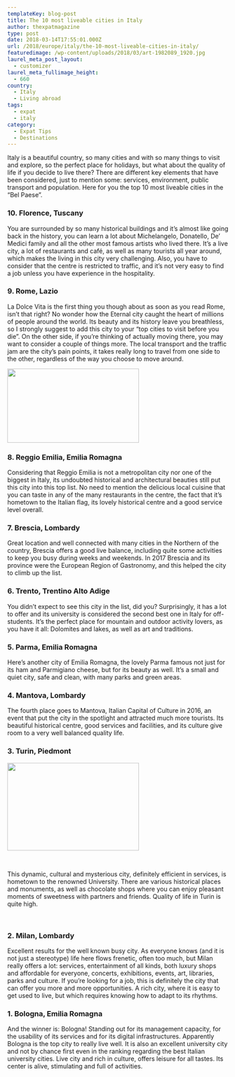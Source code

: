 ```yaml
---
templateKey: blog-post
title: The 10 most liveable cities in Italy
author: thexpatmagazine
type: post
date: 2018-03-14T17:55:01.000Z
url: /2018/europe/italy/the-10-most-liveable-cities-in-italy/
featuredimage: /wp-content/uploads/2018/03/art-1982089_1920.jpg
laurel_meta_post_layout:
  - customizer
laurel_meta_fullimage_height:
  - 660
country:
  - Italy
  - Living abroad
tags:
  - expat
  - italy
category:
  - Expat Tips
  - Destinations
---
```


Italy is a beautiful country, so many cities and with so many things to visit and explore, so the perfect place for holidays, but what about the quality of life if you decide to live there? There are different key elements that have been considered, just to mention some: services, environment, public transport and population. Here for you the top 10 most liveable cities in the &#8220;Bel Paese&#8221;.

### 10. Florence, Tuscany

You are surrounded by so many historical buildings and it&#8217;s almost like going back in the history, you can learn a lot about Michelangelo, Donatello, De&#8217; Medici family and all the other most famous artists who lived there. It&#8217;s a live city, a lot of restaurants and café, as well as many tourists all year around, which makes the living in this city very challenging. Also, you have to consider that the centre is restricted to traffic, and it&#8217;s not very easy to find a job unless you have experience in the hospitality.

### 9. Rome, Lazio

La Dolce Vita is the first thing you though about as soon as you read Rome, isn&#8217;t that right? No wonder how the Eternal city caught the heart of millions of people around the world. Its beauty and its history leave you breathless, so I strongly suggest to add this city to your &#8220;top cities to visit before you die&#8221;. On the other side, if you&#8217;re thinking of actually moving there, you may want to consider a couple of things more. The local transport and the traffic jam are the city&#8217;s pain points, it takes really long to travel from one side to the other, regardless of the way you choose to move around.

<img  src="/img/uploads/2018/03/rome-1945033_1920-300x169.jpg" alt="" width="300" height="169" srcset="/img/uploads/2018/03/rome-1945033_1920-300x169.jpg 300w, /img/uploads/2018/03/rome-1945033_1920-768x432.jpg 768w, /img/uploads/2018/03/rome-1945033_1920-1024x575.jpg 1024w, /img/uploads/2018/03/rome-1945033_1920-1150x646.jpg 1150w, /img/uploads/2018/03/rome-1945033_1920.jpg 1200w" sizes="(max-width: 300px) 100vw, 300px" />

### 8. Reggio Emilia, Emilia Romagna

Considering that Reggio Emilia is not a metropolitan city nor one of the biggest in Italy, its undoubted historical and architectural beauties still put this city into this top list. No need to mention the delicious local cuisine that you can taste in any of the many restaurants in the centre, the fact that it&#8217;s hometown to the Italian flag, its lovely historical centre and a good service level overall.

### 7. Brescia, Lombardy

Great location and well connected with many cities in the Northern of the country, Brescia offers a good live balance, including quite some activities to keep you busy during weeks and weekends. In 2017 Brescia and its province were the European Region of Gastronomy, and this helped the city to climb up the list.

### 6. Trento, Trentino Alto Adige

You didn&#8217;t expect to see this city in the list, did you? Surprisingly, it has a lot to offer and its university is considered the second best one in Italy for off-students. It&#8217;s the perfect place for mountain and outdoor activity lovers, as you have it all: Dolomites and lakes, as well as art and traditions.

### 5. Parma, Emilia Romagna

Here&#8217;s another city of Emilia Romagna, the lovely Parma famous not just for its ham and Parmigiano cheese, but for its beauty as well. It&#8217;s a small and quiet city, safe and clean, with many parks and green areas.

### 4. Mantova, Lombardy

The fourth place goes to Mantova, Italian Capital of Culture in 2016, an event that put the city in the spotlight and attracted much more tourists. Its beautiful historical centre, good services and facilities, and its culture give room to a very well balanced quality life.

### 3. Turin, Piedmont

<img  src="/img/uploads/2018/03/piazza-vittorio-438449_1920-300x200.jpg" alt="" width="300" height="200" srcset="/img/uploads/2018/03/piazza-vittorio-438449_1920-300x200.jpg 300w, /img/uploads/2018/03/piazza-vittorio-438449_1920-768x512.jpg 768w, /img/uploads/2018/03/piazza-vittorio-438449_1920-1024x683.jpg 1024w, /img/uploads/2018/03/piazza-vittorio-438449_1920-1150x767.jpg 1150w, /img/uploads/2018/03/piazza-vittorio-438449_1920.jpg 1200w" sizes="(max-width: 300px) 100vw, 300px" />

&nbsp;

This dynamic, cultural and mysterious city, definitely efficient in services, is hometown to the renowned University. There are various historical places and monuments, as well as chocolate shops where you can enjoy pleasant moments of sweetness with partners and friends. Quality of life in Turin is quite high.

&nbsp;

### 2. Milan, Lombardy

Excellent results for the well known busy city. As everyone knows (and it is not just a stereotype) life here flows frenetic, often too much, but Milan really offers a lot: services, entertainment of all kinds, both luxury shops and affordable for everyone, concerts, exhibitions, events, art, libraries, parks and culture. If you&#8217;re looking for a job, this is definitely the city that can offer you more and more opportunities. A rich city, where it is easy to get used to live, but which requires knowing how to adapt to its rhythms.

### 1. Bologna, Emilia Romagna

And the winner is: Bologna! Standing out for its management capacity, for the usability of its services and for its digital infrastructures. Apparently Bologna is the top city to really live well. It is also an excellent university city and not by chance first even in the ranking regarding the best Italian university cities. Live city and rich in culture, offers leisure for all tastes. Its center is alive, stimulating and full of activities.
